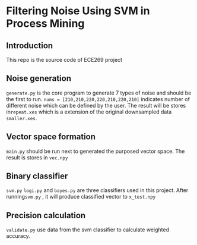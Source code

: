 # Filtering Noise Using SVM in Process Mining
## Introduction
This repo is the source code of ECE269 project 
## Noise generation
```generate.py``` is the core program to generate 7 types of noise and should be the first to run.
```nums = [210,210,220,220,210,220,210]```
indicates number of different noise which can be defined by the user.
The result will be stores in```repeat.xes```
which is a extension of the original downsampled data ```smaller.xes```. 
## Vector space formation
```main.py``` should be run next to generated the purposed vector space. The result is stores in ```vec.npy```
## Binary classifier
```svm.py``` ```logi.py``` and ```bayes.py``` are three classifiers used in this project. After running```svm.py``` , it will produce classified vector to ```x_test.npy```
## Precision calculation 
```validate.py``` use data from the svm classifier to calculate weighted accuracy.